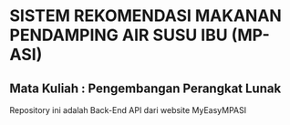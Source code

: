 # SISTEM REKOMENDASI MAKANAN PENDAMPING AIR SUSU IBU (MP-ASI)
## Mata Kuliah : Pengembangan Perangkat Lunak
Repository ini adalah Back-End API dari website MyEasyMPASI

